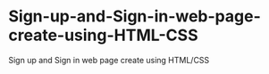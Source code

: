 # Sign-up-and-Sign-in-web-page-create-using-HTML-CSS
Sign up and Sign in web page create using HTML/CSS
